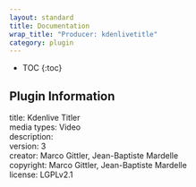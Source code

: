 ```yaml
---
layout: standard
title: Documentation
wrap_title: "Producer: kdenlivetitle"
category: plugin
---
```

* TOC
{:toc}

## Plugin Information

title: Kdenlive Titler  
media types:
Video  
description:   
version: 3  
creator: Marco Gittler, Jean-Baptiste Mardelle  
copyright: Marco Gittler, Jean-Baptiste Mardelle  
license: LGPLv2.1  
